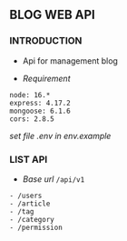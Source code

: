## BLOG WEB API

### INTRODUCTION
- Api for management blog

- *Requirement*
```
node: 16.*
express: 4.17.2
mongoose: 6.1.6
cors: 2.8.5

```

_set file .env in env.example_

### LIST API

- *Base url* ```/api/v1```
```
- /users
- /article
- /tag
- /category
- /permission
```
